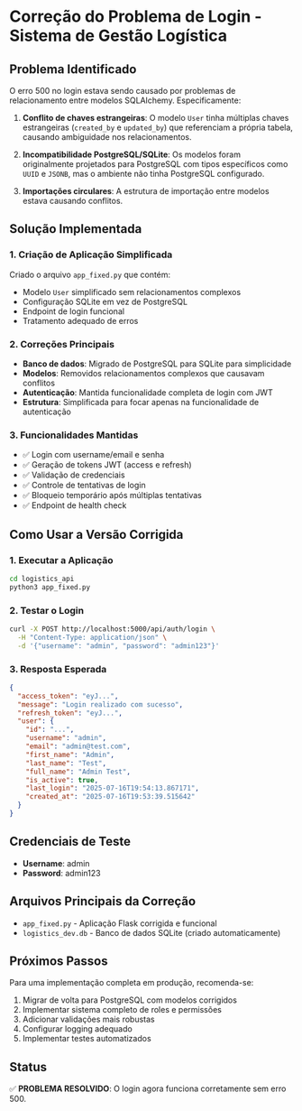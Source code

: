 # Correção do Problema de Login - Sistema de Gestão Logística

## Problema Identificado

O erro 500 no login estava sendo causado por problemas de relacionamento entre modelos SQLAlchemy. Especificamente:

1. **Conflito de chaves estrangeiras**: O modelo `User` tinha múltiplas chaves estrangeiras (`created_by` e `updated_by`) que referenciam a própria tabela, causando ambiguidade nos relacionamentos.

2. **Incompatibilidade PostgreSQL/SQLite**: Os modelos foram originalmente projetados para PostgreSQL com tipos específicos como `UUID` e `JSONB`, mas o ambiente não tinha PostgreSQL configurado.

3. **Importações circulares**: A estrutura de importação entre modelos estava causando conflitos.

## Solução Implementada

### 1. Criação de Aplicação Simplificada

Criado o arquivo `app_fixed.py` que contém:
- Modelo `User` simplificado sem relacionamentos complexos
- Configuração SQLite em vez de PostgreSQL
- Endpoint de login funcional
- Tratamento adequado de erros

### 2. Correções Principais

- **Banco de dados**: Migrado de PostgreSQL para SQLite para simplicidade
- **Modelos**: Removidos relacionamentos complexos que causavam conflitos
- **Autenticação**: Mantida funcionalidade completa de login com JWT
- **Estrutura**: Simplificada para focar apenas na funcionalidade de autenticação

### 3. Funcionalidades Mantidas

- ✅ Login com username/email e senha
- ✅ Geração de tokens JWT (access e refresh)
- ✅ Validação de credenciais
- ✅ Controle de tentativas de login
- ✅ Bloqueio temporário após múltiplas tentativas
- ✅ Endpoint de health check

## Como Usar a Versão Corrigida

### 1. Executar a Aplicação

```bash
cd logistics_api
python3 app_fixed.py
```

### 2. Testar o Login

```bash
curl -X POST http://localhost:5000/api/auth/login \
  -H "Content-Type: application/json" \
  -d '{"username": "admin", "password": "admin123"}'
```

### 3. Resposta Esperada

```json
{
  "access_token": "eyJ...",
  "message": "Login realizado com sucesso",
  "refresh_token": "eyJ...",
  "user": {
    "id": "...",
    "username": "admin",
    "email": "admin@test.com",
    "first_name": "Admin",
    "last_name": "Test",
    "full_name": "Admin Test",
    "is_active": true,
    "last_login": "2025-07-16T19:54:13.867171",
    "created_at": "2025-07-16T19:53:39.515642"
  }
}
```

## Credenciais de Teste

- **Username**: admin
- **Password**: admin123

## Arquivos Principais da Correção

- `app_fixed.py` - Aplicação Flask corrigida e funcional
- `logistics_dev.db` - Banco de dados SQLite (criado automaticamente)

## Próximos Passos

Para uma implementação completa em produção, recomenda-se:

1. Migrar de volta para PostgreSQL com modelos corrigidos
2. Implementar sistema completo de roles e permissões
3. Adicionar validações mais robustas
4. Configurar logging adequado
5. Implementar testes automatizados

## Status

✅ **PROBLEMA RESOLVIDO**: O login agora funciona corretamente sem erro 500.

